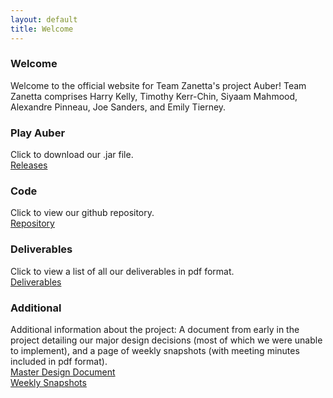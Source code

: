 ```yaml
---
layout: default
title: Welcome
---
```


### Welcome
Welcome to the official website for Team Zanetta's project Auber! Team Zanetta comprises Harry Kelly, Timothy Kerr-Chin, Siyaam Mahmood, Alexandre Pinneau, Joe Sanders, and Emily Tierney.

### Play Auber
Click to download our .jar file. <br>
[Releases](https://github.com/Team-Zanetta/Project-Auber/releases) <br>

### Code
Click to view our github repository. <br>
[Repository](https://github.com/Team-Zanetta/Project-Auber) <br>

### Deliverables
Click to view a list of all our deliverables in pdf format. <br>
[Deliverables](./deliverables.md) <br>

### Additional
Additional information about the project: A document from early in the project detailing our major design decisions (most of which we were unable to implement), and a page of weekly snapshots (with meeting minutes included in pdf format). <br>
[Master Design Document](./zanetta-auber-master-design.pdf) <br>
[Weekly Snapshots](./snapshots.md)


